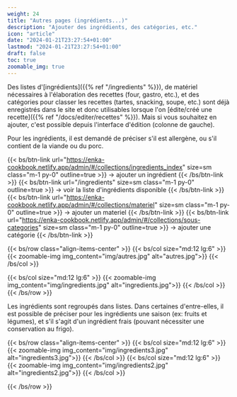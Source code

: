 ```yaml
---
weight: 24
title: "Autres pages (ingrédients...)"
description: "Ajouter des ingrédients, des catégories, etc."
icon: "article"
date: "2024-01-21T23:27:54+01:00"
lastmod: "2024-01-21T23:27:54+01:00"
draft: false
toc: true
zoomable_img: true
---
```


Des listes d'[ingrédients]({{% ref "/ingredients" %}}), de matériel nécessaires à l'élaboration des recettes (four, gastro, etc.), et des catégories pour classer les recettes (tartes, snacking, soupe, etc.) sont déjà enregistrés dans le site et donc utilisables lorsque l'on [édite/créé une recette]({{% ref "/docs/editer/recettes" %}}). Mais si vous souhaitez en ajouter, c'est possible depuis l'interface d'édition (colonne de gauche). 

Pour les ingrédients, il est demandé de préciser s'il est allergène, ou s'il contient de la viande ou du porc. 

{{< bs/btn-link url="https://enka-cookbook.netlify.app/admin/#/collections/ingredients_index" size=sm class="m-1 py-0" outline=true >}}
→ ajouter un ingrédient 
{{< /bs/btn-link >}}
{{< bs/btn-link url="/ingredients" size=sm class="m-1 py-0" outline=true >}}
→ voir la liste d'ingrédients disponible
{{< /bs/btn-link >}}
{{< bs/btn-link url="https://enka-cookbook.netlify.app/admin/#/collections/materiel" size=sm class="m-1 py-0" outline=true >}}
→ ajouter un materiel
{{< /bs/btn-link >}}
{{< bs/btn-link url="https://enka-cookbook.netlify.app/admin/#/collections/sous-categories" size=sm class="m-1 py-0" outline=true >}}
→ ajouter une catégorie
{{< /bs/btn-link >}}




{{< bs/row class="align-items-center" >}}
  {{< bs/col size="md:12 lg:6" >}}
    {{< zoomable-img img_content="img/autres.jpg"  alt="autres.jpg">}}
  {{< /bs/col >}}

  {{< bs/col size="md:12 lg:6" >}}
    {{< zoomable-img img_content="img/ingredients.jpg"  alt="ingredients.jpg">}}
  {{< /bs/col >}}
{{< /bs/row >}}

Les ingrédients sont regroupés dans listes. Dans certaines d'entre-elles, il est possible de préciser  pour les ingrédients une saison (ex: fruits et légumes), et s'il s'agit d'un ingrédient frais (pouvant nécessiter une conservation au frigo).

{{< bs/row class="align-items-center" >}}
  {{< bs/col size="md:12 lg:6" >}}
    {{< zoomable-img img_content="img/ingredients3.jpg"  alt="ingredients3.jpg">}}
  {{< /bs/col >}}
  {{< bs/col size="md:12 lg:6" >}}
    {{< zoomable-img img_content="img/ingredients2.jpg"  alt="ingredients2.jpg">}}
  {{< /bs/col >}}

{{< /bs/row >}}